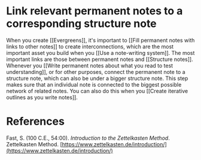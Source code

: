 # Link relevant permanent notes to a corresponding structure note

When you create [[Evergreens]], it's important to [[Fill permanent notes with links to other notes]] to create interconnections, which are the most important asset you build when you [[Use a note-writing system]]. The most important links are those between permanent notes and [[Structure notes]]. Whenever you [[Write permanent notes about what you read to test understanding]], or for other purposes, connect the permanent note to a structure note, which can also be under a bigger structure note. This step makes sure that an individual note is connected to the biggest possible network of related notes. You can also do this when you [[Create iterative outlines as you write notes]].

# References

Fast, S. (100 C.E., 54:00). *Introduction to the Zettelkasten Method*. Zettelkasten Method. [https://www.zettelkasten.de/introduction/](https://www.zettelkasten.de/introduction/)

